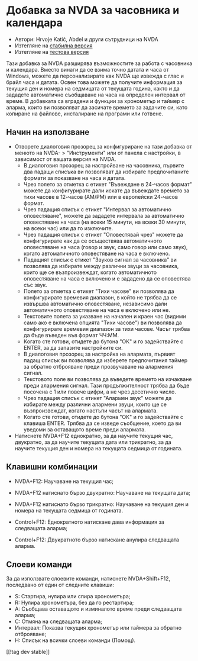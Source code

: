 # Добавка за NVDA за часовника и календара #

* Автори: Hrvoje Katić, Abdel и други сътрудници на NVDA
* Изтегляне на [стабилна версия][1]
* Изтегляне на [тестова версия][2]


Тази добавка за NVDA разширява възможностите за работа с часовника и
календара. Вместо винаги да се взима точно датата и часа от Windows, можете
да персонализирате как NVDA ще извежда с глас и брайл часа и датата. Освен
това можете да получите информация за текущия ден и номера на седмицата от
текущата година, както и да зададете автоматично съобщаване на часа на
определен интервал от време. В добавката са вградени и функции за хронометър
и таймер с аларма, които ви позволяват да засичате времето за задачите си,
като копиране на файлове, инсталиране на програми или готвене.

## Начин на използване

*	Отворете диалоговия прозорец за конфигуриране на тази добавка от менюто на NVDA- > "Инструменти" или от панела с настройки, в зависимост от вашата версия на NVDA.
	*	В диалоговия прозорец за настройване на часовника, първите два падащи списъка ви позволяват да избирате предпочитаните формати за показване на часа и датата.
	*	Чрез полето за отметка с етикет "Въвеждане в 24-часов формат" можете да конфигурирате дали искате да въвеждате времето за тихи часове в 12-часов (AM/PM) или в европейски 24-часов формат.
	*	Чрез падащия списък с етикет "Интервал за автоматично оповестяване", можете да зададете интервала за автоматично оповестяване на часа (на всеки 15 минути, на всеки 30 минути, на всеки час) или да го изключите.
	*	Чрез падащия списък с етикет "Оповестявай чрез" можете да конфигурирате как да се осъществява автоматичното оповестяване на часа (говор и звук, само говор или само звук), когато автоматичното оповестяване на часа е включено.
	*	Падащият списък с етикет "Звуков сигнал за часовника" ви позволява да избирате между различни звуци за часовника, които ще се възпроизвеждат, когато автоматичното оповестяване на часа е включено и е зададено да се оповестява със звук.
	*	Полето за отметка с етикет "Тихи часове" ви позволява да конфигурирате времевия диапазон, в който не трябва да се извършва автоматично оповестяване, независимо дали автоматичното оповестяване на часа е включено или не.
	*	Текстовите полета за указване на начален и краен час (видими само ако е включена опцията "Тихи часове") ви позволява да конфигурирате времевия диапазон за тихи часове. Часът трябва да бъде въведен във формат ЧЧ:ММ.
	*	Когато сте готови, отидете до бутона "OK" и го задействайте с ENTER, за да запазите настройките си.
	*	В диалоговия прозорец за настройка на алармата, първият падащ списък ви позволява да изберете предпочитания таймер за обратно отброяване преди прозвучаване на алармения сигнал.
	*	Текстовото поле ви позволява да въведете времето на изчакване преди алармения сигнал. Тази продължителност трябва да бъде посочена с 1 или повече цифри, а не чрез десетично число.
	*	Чрез падащия списък с етикет "Алармен звук" можете да избирате между различни алармени звуци, които ще се възпроизвеждат, когато настъпи часът на алармата.
	*	Когато сте готови, отидете до бутона "OK" и го задействайте с клавиша ENTER. Трябва да се изведе съобщение, което да ви уведоми за оставащото време преди алармата.
*	Натиснете NVDA+F12 еднократно, за да научите текущия час, двукратно, за да научите текущата дата или трикратно, за да научите текущия ден и номера на текущата седмица от годината.

## Клавишни комбинации

- NVDA+F12: Научаване на текущия час;
- NVDA+F12 натиснато бързо двукратно: Научаване на текущата дата;
- NVDA+F12 натиснато бързо трикратно: Научаване на текущия ден и номера на
текущата седмица от годината.

- Control+F12: Еднократното натискане дава информация за следващата аларма;
- Control+F12: Двукратното бързо натискане анулира следващата аларма.

## Слоеви команди

За да използвате слоевите команди, натиснете NVDA+Shift+F12, последвано от
един от следните клавиши:

- S: Стартира, нулира или спира хронометъра;
- R: Нулира хронометъра, без да го рестартира;
- A: Съобщава оставащото и изминалото време преди следващата аларма;
- C: Отмяна на следващата аларма;
- Интервал: Показва текущия хронометър или таймера за обратно отброяване;
- H: Списък на всички слоеви команди (Помощ).

[[!tag dev stable]]

[1]: https://addons.nvda-project.org/files/get.php?file=cac

[2]: https://addons.nvda-project.org/files/get.php?file=cac-dev

